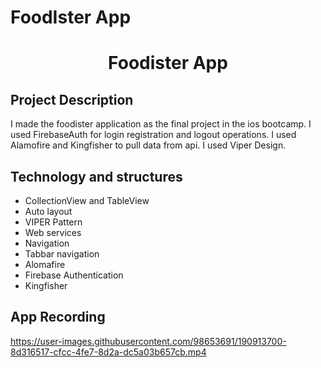 # FoodIster App
<h1 align="center">Foodister App</h1>
<h2 align="left">Project Description</h1>

I made the foodister application as the final project in the ios bootcamp. I used FirebaseAuth for login registration and logout operations. I used Alamofire and Kingfisher to pull data from api. I used Viper Design.

## Technology and structures

 - CollectionView and TableView
 - Auto layout
 - VIPER Pattern
 - Web services
 - Navigation
 - Tabbar navigation
 - Alomafire
 - Firebase Authentication
 - Kingfisher
 
 ## App Recording
 
 
 

https://user-images.githubusercontent.com/98653691/190913700-8d316517-cfcc-4fe7-8d2a-dc5a03b657cb.mp4


 
 

